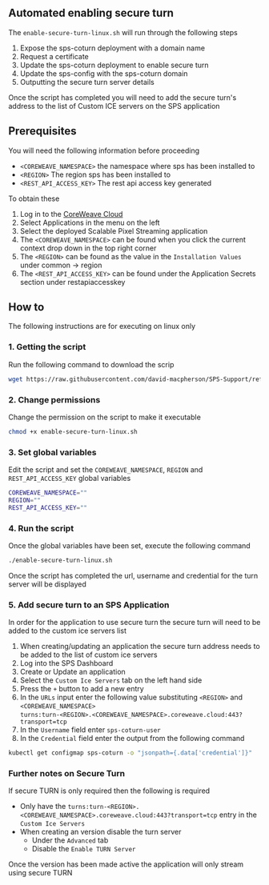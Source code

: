 ## Automated enabling secure turn

The `enable-secure-turn-linux.sh` will run through the following steps

1. Expose the sps-coturn deployment with a domain name
2. Request a certificate
3. Update the sps-coturn deployment to enable secure turn
4. Update the sps-config with the sps-coturn domain
5. Outputting the secure turn server details

Once the script has completed you will need to add the secure turn's address to the list of Custom ICE servers on the SPS application

## Prerequisites

You will need the following information before proceeding

- `<COREWEAVE_NAMESPACE>` the namespace where sps has been installed to
- `<REGION>` The region sps has been installed to
- `<REST_API_ACCESS_KEY>` The rest api access key generated

To obtain these

1. Log in to the [CoreWeave Cloud](https://cloud.coreweave.com/login)
2. Select Applications in the menu on the left
3. Select the deployed Scalable Pixel Streaming application
4. The `<COREWEAVE_NAMESPACE>` can be found when you click the current context drop down in the top right corner
5. The `<REGION>` can be found as the value in the `Installation Values` under common -> region
6. The `<REST_API_ACCESS_KEY>` can be found under the Application Secrets section under restapiaccesskey


## How to

The following instructions are for executing on linux only

### 1. Getting the script

Run the following command to download the scrip
```bash
wget https://raw.githubusercontent.com/david-macpherson/SPS-Support/refs/heads/main/coreweave/secure-turn/scripts/enable-secure-turn-linux.sh
```

### 2. Change permissions

Change the permission on the script to make it executable 

```bash
chmod +x enable-secure-turn-linux.sh
```


### 3. Set global variables

Edit the script and set the `COREWEAVE_NAMESPACE`, `REGION` and `REST_API_ACCESS_KEY` global variables

```bash
COREWEAVE_NAMESPACE=""
REGION=""
REST_API_ACCESS_KEY=""
```

### 4. Run the script

Once the global variables have been set, execute the following command

```bash
./enable-secure-turn-linux.sh
```

Once the script has completed the url, username and credential for the turn server will be displayed

### 5. Add secure turn to an SPS Application

In order for the application to use secure turn the secure turn will need to be added to the custom ice servers list

1. When creating/updating an application the secure turn address needs to be added to the list of custom ice servers
2. Log into the SPS Dashboard
3. Create or Update an application
4. Select the `Custom Ice Servers` tab on the left hand side
5. Press the `+` button to add a new entry
6. In the `URLs` input enter the following value substituting `<REGION>` and `<COREWEAVE_NAMESPACE>`  
`turns:turn-<REGION>.<COREWEAVE_NAMESPACE>.coreweave.cloud:443?transport=tcp`
7. In the `Username` field enter `sps-coturn-user`
8. In the `Credential` field enter the output from the following command
```bash
kubectl get configmap sps-coturn -o "jsonpath={.data['credential']}"
```


### Further notes on Secure Turn
If secure TURN is only required then the following is required
- Only have the `turns:turn-<REGION>.<COREWEAVE_NAMESPACE>.coreweave.cloud:443?transport=tcp` entry in the `Custom Ice Servers`
- When creating an version disable the turn server
  - Under the `Advanced` tab
  - Disable the `Enable TURN Server`

Once the version has been made active the application will only stream using secure TURN

